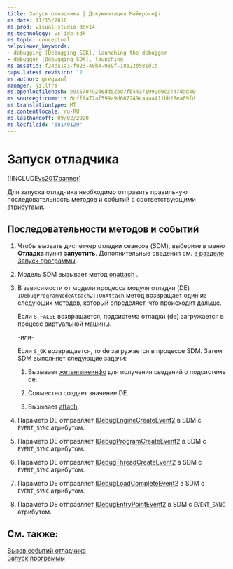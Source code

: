 ```yaml
---
title: Запуск отладчика | Документация Майкрософт
ms.date: 11/15/2016
ms.prod: visual-studio-dev14
ms.technology: vs-ide-sdk
ms.topic: conceptual
helpviewer_keywords:
- debugging [Debugging SDK], launching the debugger
- debugger [Debugging SDK], launching
ms.assetid: f24da1a1-f923-48b4-989f-18a22b581d1b
caps.latest.revision: 12
ms.author: gregvanl
manager: jillfra
ms.openlocfilehash: e9c57079246dd52bd7fb44371999d0c3747dad40
ms.sourcegitcommit: 6cfffa72af599a9d667249caaaa411bb28ea69fd
ms.translationtype: MT
ms.contentlocale: ru-RU
ms.lasthandoff: 09/02/2020
ms.locfileid: "68149129"
---
```

# <a name="launching-the-debugger"></a>Запуск отладчика
[!INCLUDE[vs2017banner](../../includes/vs2017banner.md)]

Для запуска отладчика необходимо отправить правильную последовательность методов и событий с соответствующими атрибутами.  
  
## <a name="sequences-of-methods-and-events"></a>Последовательности методов и событий  
  
1. Чтобы вызвать диспетчер отладки сеансов (SDM), выберите в меню **Отладка** пункт **запустить**. Дополнительные сведения см. [в разделе Запуск программы](../../extensibility/debugger/launching-a-program.md) .  
  
2. Модель SDM вызывает метод [onattach](../../extensibility/debugger/reference/idebugprogramnodeattach2-onattach.md) .  
  
3. В зависимости от модели процесса модуля отладки (DE) `IDebugProgramNodeAttach2::OnAttach` метод возвращает один из следующих методов, который определяет, что происходит дальше.  
  
     Если `S_FALSE` возвращается, подсистема отладки (de) загружается в процесс виртуальной машины.  
  
     -или-  
  
     Если `S_OK` возвращается, то de загружается в процессе SDM. Затем SDM выполняет следующие задачи:  
  
    1. Вызывает [жетенгинеинфо](../../extensibility/debugger/reference/idebugprogramnode2-getengineinfo.md) для получения сведений о подсистеме de.  
  
    2. Совместно создает значение DE.  
  
    3. Вызывает [attach](../../extensibility/debugger/reference/idebugengine2-attach.md).  
  
4. Параметр DE отправляет [IDebugEngineCreateEvent2](../../extensibility/debugger/reference/idebugenginecreateevent2.md) в SDM с `EVENT_SYNC` атрибутом.  
  
5. Параметр DE отправляет [IDebugProgramCreateEvent2](../../extensibility/debugger/reference/idebugprogramcreateevent2.md) в SDM с `EVENT_SYNC` атрибутом.  
  
6. Параметр DE отправляет [IDebugThreadCreateEvent2](../../extensibility/debugger/reference/idebugthreadcreateevent2.md) в SDM с `EVENT_SYNC` атрибутом.  
  
7. Параметр DE отправляет [IDebugLoadCompleteEvent2](../../extensibility/debugger/reference/idebugloadcompleteevent2.md) в SDM с `EVENT_SYNC` атрибутом.  
  
8. Параметр DE отправляет [IDebugEntryPointEvent2](../../extensibility/debugger/reference/idebugentrypointevent2.md) в SDM с `EVENT_SYNC` атрибутом.  
  
## <a name="see-also"></a>См. также:  
 [Вызов событий отладчика](../../extensibility/debugger/calling-debugger-events.md)   
 [Запуск программы](../../extensibility/debugger/launching-a-program.md)
